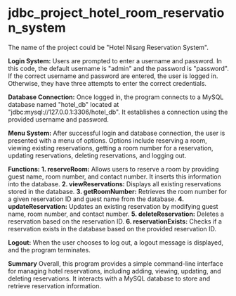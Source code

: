# jdbc_project_hotel_room_reservation_system
The name of the project could be "Hotel Nisarg Reservation System".

**Login System:**
Users are prompted to enter a username and password. In this code, the default username is "admin" and the password is "password".
If the correct username and password are entered, the user is logged in. Otherwise, they have three attempts to enter the correct credentials.

**Database Connection:**
Once logged in, the program connects to a MySQL database named "hotel_db" located at "jdbc:mysql://127.0.0.1:3306/hotel_db".
It establishes a connection using the provided username and password.

**Menu System:**
After successful login and database connection, the user is presented with a menu of options.
Options include reserving a room, viewing existing reservations, getting a room number for a reservation, updating reservations, deleting reservations, and logging out.

**Functions:**
**1. reserveRoom:** Allows users to reserve a room by providing guest name, room number, and contact number. It inserts this information into the database.
**2. viewReservations:** Displays all existing reservations stored in the database.
**3. getRoomNumber:** Retrieves the room number for a given reservation ID and guest name from the database.
**4. updateReservation:** Updates an existing reservation by modifying guest name, room number, and contact number.
**5. deleteReservation:** Deletes a reservation based on the reservation ID.
**6. reservationExists:** Checks if a reservation exists in the database based on the provided reservation ID.

**Logout:**
When the user chooses to log out, a logout message is displayed, and the program terminates.

**Summary**
Overall, this program provides a simple command-line interface for managing hotel reservations, including adding, viewing, updating, and deleting reservations. It interacts with a MySQL database to store and retrieve reservation information.
